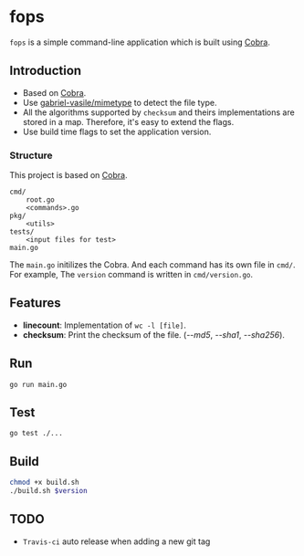 # fops

`fops` is a simple command-line application which is built using [Cobra](https://github.com/spf13/cobra).

## Introduction

- Based on [Cobra](https://github.com/spf13/cobra).
- Use [gabriel-vasile/mimetype](https://github.com/gabriel-vasile/mimetype) to detect the file type.
- All the algorithms supported by `checksum` and theirs implementations are stored in a map. Therefore, it's easy to extend the flags.
- Use build time flags to set the application version.

### Structure

This project is based on [Cobra](https://github.com/spf13/cobra).

```
cmd/
    root.go
    <commands>.go
pkg/
    <utils>
tests/
    <input files for test>
main.go
```

The `main.go` initilizes the Cobra. And each command has its own file in `cmd/`. For example, The `version` command is written in `cmd/version.go`.

## Features
- **linecount**: Implementation of `wc -l [file]`.
- **checksum**: Print the checksum of the file. (*--md5*, *--sha1*, *--sha256*).

## Run

```
go run main.go
```

## Test

```
go test ./...
```

## Build

```bash
chmod +x build.sh
./build.sh $version
```

## TODO

- `Travis-ci` auto release when adding a new git tag
